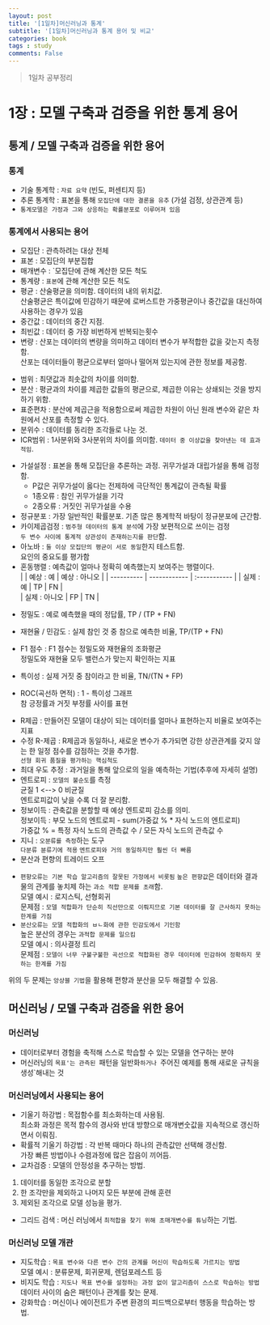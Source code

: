 ```yaml
---
layout: post
title: '[1일차]머신러닝과 통계'
subtitle: '[1일차]머신러닝과 통계 용어 및 비교'
categories: book
tags : study
comments: False
---
```

> 1일차 공부정리

# 1장 : 모델 구축과 검증을 위한 통계 용어

## 통계 / 모델 구축과 검증을 위한 용어

### 통계
 - 기술 통계학 : `자료 요약` (빈도, 퍼센티지 등)
 - 추론 통계학 : 표본을 통해 `모집단에 대한 결론을 유추` (가설 검정, 상관관계 등)
 - `통계모델은 가정과 그와 상응하는 확률분포로 이루어져 있음`
 
### 통계에서 사용되는 용어
 - 모집단 : 관측하려는 대상 전체
 - 표본 : 모집단의 부분집합
 - 매개변수 : `모집단에 관해 계산한 모든 척도
 - 통계량 : `표본`에 관해 계산한 모든 척도
 - 평균 : 산술평균을 의미함. 데이터의 내의 위치값.  
            산술평균은 특이값에 민감하기 때문에 로버스트한 가중평균이나 중간값을 대신하여  
	사용하는 경우가 있음
 - 중간값 : 데이터의 중간 지점.
 - 최빈값 : 데이터 중 가장 비번하게 반복되는횟수
 - 변량 : 산포는 데이터의 변량을 의미하고 데이터 변수가 부적합한 값을 갖는지 측정함.  
산포는 데이터들이 평균으로부터 얼마나 떨어져 있는지에 관한 정보를 제공함.
+ 범위 : 최댓값과 최솟값의 차이를 의미함.
+ 분산 : 평균과의 차이를 제곱한 값들의 평균으로, 제곱한 이유는 상쇄되는 것을 방지하기 위함.
+ 표준편차 : 분산에 제곱근을 적용함으로써 제곱한 차원이 아닌 원래 변수와 같은 차원에서 산포를 측정할 수 있다.
+ 분위수 : 데이터를 동리한 조각들로 나눈 것.
+ ICR범위 : 1사분위와 3사분위의 차이를 의미함. `데이터 중 이상값을 찾아낸는 데 효과적임`.
 - 가설설정 : 표본을 통해 모집단을 추론하는 과정. 귀무가설과 대립가설을 통해 검정함.  
	  + P값은 귀무가설이 옳다는 전제하에 극단적인 통계값이 관측될 확률  
	  + 1종오류 : 참인 귀무가설을 기각  
	  + 2종오류 : 거짓인 귀무가설을 수용
 - 정규분포 : 가장 일반적인 확률분포. 기존 많은 통계학적 바탕이 정규분포에 근간함.
 - 카이제곱검정 : `범주형 데이터의 통계 분석`에 가장 보편적으로 쓰이는 검정  
		`두 변수 사이에 통계적 상관성이 존재하는지를 판단`함.
 - 아노바 : `둘 이상 모집단의 평균이 서로 동일`한지 테스트함.  
	  요인의 중요도를 평가함
 - 혼동행렬 : 예측값이 얼마나 정확히 예측했는지 보여주는 행렬이다.  
|  | 예상 : 예 | 예상 : 아니오 |
| ---------- | ------------ | :----------- |
| 실제 : 예 | TP | FN |                                                                                                                                                  
| 실제 : 아니오 | FP | TN |
                                                                                                                                                  
+ 정밀도 : 예로 예측했을 때의 정답률, TP / (TP + FN)
+ 재현율 / 민감도 : 실제 참인 것 중 참으로 예측한 비율, TP/(TP + FN)
+ F1 점수 : F1 점수는 정밀도와 재현율의 조화평균  
정밀도와 재현율 모두 밸런스가 맞는지 확인하는 지표

+ 특이성 : 실제 거짓 중 참이라고 한 비율, TN/(TN + FP)
+ ROC(곡선하 면적) : 1 - 특이성 그래프  
참 긍정률과 거짓 부정률 사이를 표현 
 - R제곱 : 만들어진 모델이 대상이 되는 데이터를 얼마나 표현하는지 비율로 보여주는 지표
 - 수정 R-제곱 : R제곱과 동일하나, 새로운 변수가 추가되면 강한 상관관계를 갖지 않는 한 일정 점수를 감점하는 것을 추가함.  
`선형 회귀 품질을 평가하는 핵심척도`
 - 최대 우도 추정 : 과거일을 통해 앞으로의 일을 예측하는 기법(추후에 자세히 설명)
 - 엔트로피 : `모델의 불순도`를 측정  
균질 1 <--> 0 비균질  
엔트로피값이 낮을 수록 더 잘 분리함.
 - 정보이득 : 관축값을 분할할 때 예상 엔트로피 감소를 의미.  
정보이득 : 부모 노드의 엔트로피 - sum(가중값 % * 자식 노드의 엔트로피)  
가중값 % = 특정 자식 노드의 관측값 수 / 모든 자식 노드의 관측값 수
 - 지니 : `오분류를 측정`하는 도구  
`다분류 뷴류기에 적용`
`엔트로피와 거의 동일하지만 훨씬 더 빠름`
 - 분산과 편향의 트레이드 오프  
+ `편향오류는 기본 학습 알고리즘의 잘못된 가정에서 비롯됨`
`높은 편향값`은 데이터와 결과물의 관계를 놓치제 하는 `과소 적합 문제를 초래`함.  
모델 예시 : 로지스틱, 선형회귀  
문제점 : `모델 적합화가 단순히 직선만으로 이뤄지므로 기본 데이터를 잘 근사하지 못하는 한계를 가짐`
+ `분산오류는 모델 적합화의 ㅂㄴ화에 관한 민감도에서 기인함`  
높은 분산의 경우는 `과적합 문제를 일으킴`  
모델 예시 : 의사결정 트리  
문제점 : `모델이 너무 구불구불한 곡선으로 적합화된 경우 데이터에 민감하여 정확하지 못하는 한계를 가짐`  

위의 두 문제는 `앙상블 기법`을 활용해 편향과 분산을 모두 해결할 수 있음.  

## 머신러닝 / 모델 구축과 검증을 위한 용어

### 머신러닝
 - 데이터로부터 경험을 축적해 스스로 학습할 수 있는 모델을 연구하는 분야
 - 머신러닝의 `목표'는 관측된 `패턴을 일반화`하거나 `주어진 예제를 통해 새로운 규칙을 생성`해내는 것

### 머신러닝에서 사용되는 용어
 - 기울기 하강법 : 목접함수를 최소화하는데 사용됨.  
최소화 과정은 목적 함수의 경사와 반대 방향으로 매개변숫값을 지속적으로 갱신하면서 이뤄짐.
 - 확률적 기울기 하강법 : 각 반복 때마다 하나의 관측값만 선택해 갱신함.  
가장 빠른 방법이나 수렴과정에 많은 잡음이 끼어듬.
 - 교차검증 : 모델의 안정성을 추구하는 방법.  
1. 데이터를 동일한 조각으로 분할  
2. 한 조각만을 제외하고 나머지 모든 부분에 관해 훈련  
3. 제외된 조각으로 모델 성능을 평가.

 - 그리드 검색 : 머신 러닝에서 `최적합을 찾기 위해 초매개변수를 튜닝`하는 기법.

### 머신러닝 모델 개관
 - 지도학습 : `목표 변수와 다른 변수 간의 관계를 머신이 학습하도록 가르치는 방법`  
모델 예시 : 분류문제, 회귀문제, 렌덤포레스트 등
- 비지도 학습 : `지도나 목표 변수를 설정하는 과정 없이 알고리즘이 스스로 학습하는 방법`  
데이터 사이의 숨은 패턴이나 관계를 찾는 문제.
 - 강화학습 : 머신이나 에이전트가 주변 환경의 피드백으로부터 행동을 학습하는 방법.